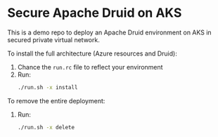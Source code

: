 # Secure Apache Druid on AKS

This is a demo repo to deploy an Apache Druid environment on AKS in secured private virtual network.

To install the full architecture (Azure resources and Druid):

1. Chance the ```run.rc``` file to reflect your environment
2. Run: 
    ```bash
    ./run.sh -x install
    ```

To remove the entire deployment:
1. Run:
    ```bash
    ./run.sh -x delete
    ```